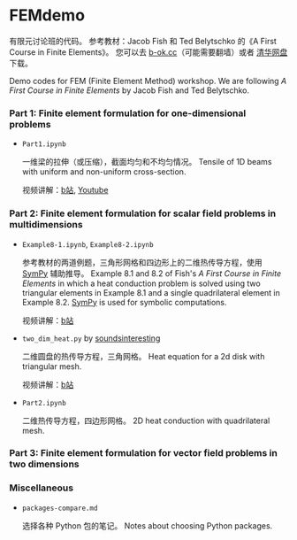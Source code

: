# FEMdemo

有限元讨论班的代码。
参考教材：Jacob Fish 和 Ted Belytschko 的《A First Course in Finite Elements》。
您可以去 [b-ok.cc](https://b-ok.cc/)（可能需要翻墙）或者 [清华网盘](https://cloud.tsinghua.edu.cn/f/6449f1d74f9144b286d0/) 下载。

Demo codes for FEM (Finite Element Method) workshop.
We are following *A First Course in Finite Elements* by Jacob Fish and Ted Belytschko.

### Part 1: Finite element formulation for one-dimensional problems

* `Part1.ipynb`

    一维梁的拉伸（或压缩），截面均匀和不均匀情况。
    Tensile of 1D beams with uniform and non-uniform cross-section.
    
    视频讲解：[b站](https://www.bilibili.com/video/BV15r4y1v7s5), [Youtube](https://youtu.be/veZwGJd3_Dc)

### Part 2: Finite element formulation for scalar field problems in multidimensions

* `Example8-1.ipynb`, `Example8-2.ipynb`

    参考教材的两道例题，三角形网格和四边形上的二维热传导方程，使用 [SymPy](www.sympy.org) 辅助推导。
    Example 8.1 and 8.2 of Fish's *A First Course in Finite Elements* in which a heat conduction problem is solved using two triangular elements in Example 8.1 and a single quadrilateral element in Example 8.2.
    [SymPy](www.sympy.org) is used for symbolic computations.

    视频讲解：[b站](https://www.bilibili.com/video/BV1TR4y1T7R7/)

* `two_dim_heat.py` by [soundsinteresting](https://github.com/soundsinteresting)

    二维圆盘的热传导方程，三角网格。
    Heat equation for a 2d disk with triangular mesh.

    视频讲解：[b站](https://www.bilibili.com/video/BV1VZ4y1f7wP)

* `Part2.ipynb`

    二维热传导方程，四边形网格。
    2D heat conduction with quadrilateral mesh.


### Part 3: Finite element formulation for vector field problems in two dimensions

### Miscellaneous

* `packages-compare.md`

    选择各种 Python 包的笔记。
    Notes about choosing Python packages.
